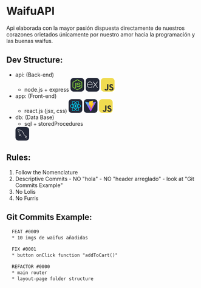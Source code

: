 # WaifuAPI
Api elaborada con la mayor pasión dispuesta directamente de nuestros corazones orietados únicamente por nuestro amor hacia la programación y las buenas waifus.

## Dev Structure:
  + api: (Back-end)
    - node.js + express
    <img src="https://github.com/McMaldo/McMaldo/raw/main/icons/NodeJS-Dark.svg" width="36" title="Node JS"> <img src="https://github.com/McMaldo/McMaldo/raw/main/icons/ExpressJS-Dark.svg" width="36" title="Express JS"> <img src="https://github.com/McMaldo/McMaldo/raw/main/icons/JavaScript.svg" width="36" title="Java Script">
  + app: (Front-end)
    - react.js (jsx, css)
    <img src="https://github.com/McMaldo/McMaldo/raw/main/icons/React-Dark.svg" width="36" title="React"> <img src="https://github.com/McMaldo/McMaldo/raw/main/icons/Vite-Dark.svg" width="36" title="Vite"> <img src="https://github.com/McMaldo/McMaldo/raw/main/icons/JavaScript.svg" width="36" title="Java Script">
  + db: (Data Base)
    - sql + storedProcedures
    <img src="https://github.com/McMaldo/McMaldo/raw/main/icons/MySQL-Dark.svg" width="36" title="My SQL">

## Rules:
  1. Follow the Nomenclature
  2. Descriptive Commits
    - NO "hola"
    - NO "header arreglado"
    - look at "Git Commits Example"
  3. No Lolis
  4. No Furris

## Git Commits Example:
```log
  FEAT #0009
  * 10 imgs de waifus añadidas
```
```log
  FIX #0001
  * button onClick function "addToCart()"
```
```log
  REFACTOR #0000
  * main router
  * layout-page folder structure
```